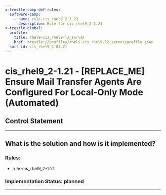 ```yaml
---
x-trestle-comp-def-rules:
  software-comp:
    - name: rule-cis_rhel9_2-1.21
      description: Rule for cis_rhel9_2-1.21
x-trestle-global:
  profile:
    title: rhel9-cis_rhel9-l2_server
    href: trestle://profiles/rhel9-cis_rhel9-l2_server/profile.json
  sort-id: cis_rhel9_2-01.21
---
```


# cis_rhel9_2-1.21 - \[REPLACE_ME\] Ensure Mail Transfer Agents Are Configured For Local-Only Mode (Automated)

## Control Statement

______________________________________________________________________

## What is the solution and how is it implemented?

<!-- For implementation status enter one of: implemented, partial, planned, alternative, not-applicable -->

<!-- Note that the list of rules under ### Rules: is read-only and changes will not be captured after assembly to JSON -->

<!-- Add control implementation description here for control: cis_rhel9_2-1.21 -->

### Rules:

  - rule-cis_rhel9_2-1.21

### Implementation Status: planned

______________________________________________________________________
